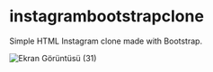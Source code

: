 # instagrambootstrapclone
Simple HTML Instagram clone made with Bootstrap.


![Ekran Görüntüsü (31)](https://user-images.githubusercontent.com/80580769/195341512-704662b1-f65a-4c8c-b1a1-c8bdab37a3c8.png)
